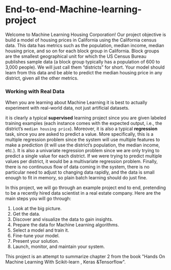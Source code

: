 # End-to-end-Machine-learning-project


Welcome to Machine Learning Housing Corporation! Our project objective is build a model of housing prices in California using the California census
data. This data has metrics such as the population, median income, median housing
price, and so on for each block group in California. Block groups are the smallest
geographical unit for which the US Census Bureau publishes sample data (a block
group typically has a population of 600 to 3,000 people). We will just call them “districts”
for short.
Your model should learn from this data and be able to predict the median housing
price in any district, given all the other metrics.

### Working with Real Data
When you are learning about Machine Learning it is best to actually experiment with
real-world data, not just artificial datasets.

it is clearly a typical **supervised** learning project
since you are given labeled training examples (each instance comes with the expected
output, i.e., the district’s `median housing price`). Moreover, it is also a typical **regression**
task, since you are asked to predict a value. More specifically, this is a multiple
regression problem since the system will use multiple features to make a prediction (it
will use the district’s population, the median income, etc.). It is also a univariate
regression problem since we are only trying to predict a single value for each district.
If we were trying to predict multiple values per district, it would be a multivariate
regression problem. Finally, there is no continuous flow of data coming in the system,
there is no particular need to adjust to changing data rapidly, and the data is small
enough to fit in memory, so plain batch learning should do just fine.

In this project, we will go through an example project end to end, pretending to be a
recently hired data scientist in a real estate company. Here are the main steps you will
go through:
1. Look at the big picture.
2. Get the data.
3. Discover and visualize the data to gain insights.
4. Prepare the data for Machine Learning algorithms.
5. Select a model and train it.
6. Fine-tune your model.
7. Present your solution.
8. Launch, monitor, and maintain your system.

This project is an attempt to summarize chapter 2 from the book "Hands On Machine Learning With Scikit-learn , Keras &Tensorflow".
